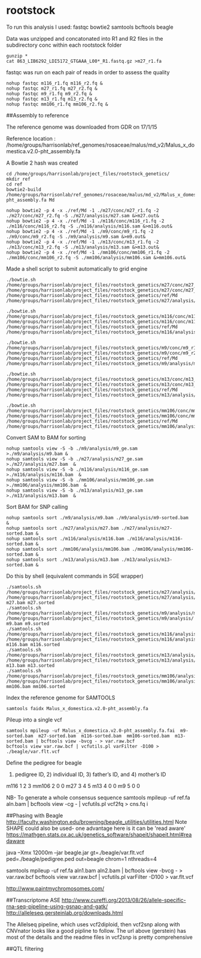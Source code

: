 # rootstock

To run this analysis I used:
fastqc
bowtie2
samtools
bcftools
beagle



Data was unzipped and concatonated into R1 and R2 files in the subdirectory conc within each rootstock folder
```shell
gunzip *
cat 863_LIB6292_LDI5172_GTGAAA_L00*_R1.fastq.gz >m27_r1.fa
```
fastqc was run on each pair of reads in order to assess the quality
```shell
nohup fastqc m116_r1.fq m116_r2.fq &
nohup fastqc m27_r1.fq m27_r2.fq &
nohup fastqc m9_r1.fq m9_r2.fq &
nohup fastqc m13_r1.fq m13_r2.fq &
nohup fastqc mm106_r1.fq mm106_r2.fq &
 ```
##Assembly to reference

The reference genome was downloaded from GDR on 17/1/15

Reference location : /home/groups/harrisonlab/ref_genomes/rosaceae/malus/md_v2/Malus_x_domestica.v2.0-pht_assembly.fa

A Bowtie 2 hash was created

```shell
cd /home/groups/harrisonlab/project_files/rootstock_genetics/
mkdir ref
cd ref
bowtie2-build /home/groups/harrisonlab/ref_genomes/rosaceae/malus/md_v2/Malus_x_domestica.v2.0-pht_assembly.fa Md

nohup bowtie2 -p 4 -x ./ref/Md -1 ./m27/conc/m27_r1.fq -2 ./m27/conc/m27_r2.fq -S ./m27/analysis/m27.sam &>m27.out&
nohup bowtie2 -p 4 -x ./ref/Md -1 ./m116/conc/m116_r1.fq -2 ./m116/conc/m116_r2.fq -S ./m116/analysis/m116.sam &>m116.out&
nohup bowtie2 -p 4 -x ./ref/Md -1 ./m9/conc/m9_r1.fq -2 ./m9/conc/m9_r2.fq -S ./m9/analysis/m9.sam &>m9.out&
nohup bowtie2 -p 4 -x ./ref/Md -1 ./m13/conc/m13_r1.fq -2 ./m13/conc/m13_r2.fq -S ./m13/analysis/m13.sam &>m13.out&
nohup bowtie2 -p 4 -x ./ref/Md -1 ./mm106/conc/mm106_r1.fq -2 ./mm106/conc/mm106_r2.fq -S ./mm106/analysis/mm106.sam &>mm106.out&

```

Made a shell script to submit automatically to grid engine

```shell
./bowtie.sh /home/groups/harrisonlab/project_files/rootstock_genetics/m27/conc/m27_r1.fq /home/groups/harrisonlab/project_files/rootstock_genetics/m27/conc/m27_r2.fq /home/groups/harrisonlab/project_files/rootstock_genetics/ref/Md /home/groups/harrisonlab/project_files/rootstock_genetics/m27/analysis/m27_ge.sam

./bowtie.sh /home/groups/harrisonlab/project_files/rootstock_genetics/m116/conc/m116_r1.fq /home/groups/harrisonlab/project_files/rootstock_genetics/m116/conc/m116_r2.fq /home/groups/harrisonlab/project_files/rootstock_genetics/ref/Md /home/groups/harrisonlab/project_files/rootstock_genetics/m116/analysis/m116_ge.sam

./bowtie.sh /home/groups/harrisonlab/project_files/rootstock_genetics/m9/conc/m9_r1.fq /home/groups/harrisonlab/project_files/rootstock_genetics/m9/conc/m9_r2.fq /home/groups/harrisonlab/project_files/rootstock_genetics/ref/Md /home/groups/harrisonlab/project_files/rootstock_genetics/m9/analysis/m9_ge.sam

./bowtie.sh /home/groups/harrisonlab/project_files/rootstock_genetics/m13/conc/m13_r1.fq /home/groups/harrisonlab/project_files/rootstock_genetics/m13/conc/m13_r2.fq /home/groups/harrisonlab/project_files/rootstock_genetics/ref/Md /home/groups/harrisonlab/project_files/rootstock_genetics/m13/analysis/m13_ge.sam

./bowtie.sh /home/groups/harrisonlab/project_files/rootstock_genetics/mm106/conc/mm106_r1.fq /home/groups/harrisonlab/project_files/rootstock_genetics/mm106/conc/mm106_r2.fq /home/groups/harrisonlab/project_files/rootstock_genetics/ref/Md /home/groups/harrisonlab/project_files/rootstock_genetics/mm106/analysis/mm106_ge.sam
```



Convert SAM to BAM for sorting
```shell
nohup samtools view -S -b ./m9/analysis/m9_ge.sam >./m9/analysis/m9.bam &
nohup samtools view -S -b ./m27/analysis/m27_ge.sam >./m27/analysis/m27.bam  &
nohup samtools view -S -b ./m116/analysis/m116_ge.sam >./m116/analysis/m116.bam  &
nohup samtools view -S -b ./mm106/analysis/mm106_ge.sam >./mm106/analysis/mm106.bam  &
nohup samtools view -S -b ./m13/analysis/m13_ge.sam >./m13/analysis/m13.bam  &
```

 Sort BAM for SNP calling
```shell
nohup samtools sort ./m9/analysis/m9.bam ./m9/analysis/m9-sorted.bam  &
nohup samtools sort ./m27/analysis/m27.bam ./m27/analysis/m27-sorted.bam &
nohup samtools sort ./m116/analysis/m116.bam ./m116/analysis/m116-sorted.bam &
nohup samtools sort ./mm106/analysis/mm106.bam ./mm106/analysis/mm106-sorted.bam &
nohup samtools sort ./m13/analysis/m13.bam ./m13/analysis/m13-sorted.bam &
```

Do this by shell (equivalent commands in SGE wrapper)
```shell
./samtools.sh /home/groups/harrisonlab/project_files/rootstock_genetics/m27/analysis/m27_ge.sam /home/groups/harrisonlab/project_files/rootstock_genetics/m27/analysis/ m27.bam m27.sorted 
./samtools.sh /home/groups/harrisonlab/project_files/rootstock_genetics/m9/analysis/m9_ge.sam /home/groups/harrisonlab/project_files/rootstock_genetics/m9/analysis/ m9.bam m9.sorted
./samtools.sh /home/groups/harrisonlab/project_files/rootstock_genetics/m116/analysis/m116_ge.sam /home/groups/harrisonlab/project_files/rootstock_genetics/m116/analysis/ m116.bam m116.sorted
./samtools.sh /home/groups/harrisonlab/project_files/rootstock_genetics/m13/analysis/m13_ge.sam /home/groups/harrisonlab/project_files/rootstock_genetics/m13/analysis/ m13.bam m13.sorted 
./samtools.sh /home/groups/harrisonlab/project_files/rootstock_genetics/mm106/analysis/mm106_ge.sam /home/groups/harrisonlab/project_files/rootstock_genetics/mm106/analysis/ mm106.bam mm106.sorted
```


Index the reference genome for SAMTOOLS
```shell
samtools faidx Malus_x_domestica.v2.0-pht_assembly.fa 
```

Pileup into a single vcf

```shell
samtools mpileup -uf Malus_x_domestica.v2.0-pht_assembly.fa.fai  m9-sorted.bam  m27-sorted.bam  m116-sorted.bam  mm106-sorted.bam  m13-sorted.bam | bcftools view -bvcg - > var.raw.bcf
bcftools view var.raw.bcf | vcfutils.pl varFilter -D100 > ./beagle/var.flt.vcf

```

Define the pedigree for beagle
1) pedigree ID, 2) individual ID, 3) father’s ID, and 4) mother’s ID

m116 1 2 3
mm106 2 0 0
m27 3 4 5
m13 4 0 0
m9 5 0 0


NB- To generate a whole consensus sequence
samtools mpileup -uf ref.fa aln.bam | bcftools view -cg - | vcfutils.pl vcf2fq > cns.fq i 

##Phasing with Beagle
http://faculty.washington.edu/browning/beagle_utilities/utilities.html
Note SHAPE could also be used- one advantage here is it can be 'read aware'  https://mathgen.stats.ox.ac.uk/genetics_software/shapeit/shapeit.html#readaware

java –Xmx 12000m –jar beagle.jar gt=./beagle/var.flt.vcf ped=./beagle/pedigree.ped out=beagle chrom=1 nthreads=4


samtools mpileup -uf ref.fa aln1.bam aln2.bam | bcftools view -bvcg - > var.raw.bcf
bcftools view var.raw.bcf | vcfutils.pl varFilter -D100 > var.flt.vcf


http://www.paintmychromosomes.com/

##Transcriptome ASE
http://www.cureffi.org/2013/08/26/allele-specific-rna-seq-pipeline-using-gsnap-and-gatk/
http://alleleseq.gersteinlab.org/downloads.html

The Allelseq pipeline, which uses vcf2diploid, then vcf2snp along with CNVnator 
looks like a good pipline to follow. 
The url above (gerstein) has most of the details and the readme files in vcf2snp is pretty comprehensive


##QTL filtering




